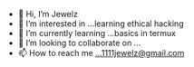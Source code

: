 - 👋 Hi, I’m Jewelz
- 👀 I’m interested in ...learning ethical hacking
- 🌱 I’m currently learning ...basics in termux
- 💞️ I’m looking to collaborate on ...
- 📫 How to reach me ...1111jewelz@gmail.com 

<!---
1111jewelz/1111jewelz is a ✨ special ✨ repository because its `README.md` (this file) appears on your GitHub profile.
You can click the Preview link to take a look at your changes.
--->
